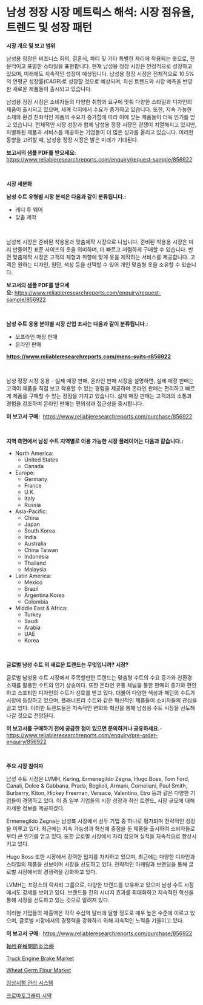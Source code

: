 <p><h1>남성 정장 시장 메트릭스 해석: 시장 점유율, 트렌드 및 성장 패턴</h1></p><p><strong>시장 개요 및 보고 범위</strong></p>
<p><p>남성용 정장은 비즈니스 회의, 결혼식, 파티 및 기타 특별한 자리에 착용되는 옷으로, 전문적이고 포멀한 스타일을 표현합니다. 현재 남성용 정장 시장은 안정적으로 성장하고 있으며, 미래에도 지속적인 성장이 예상됩니다. 남성용 정장 시장은 전체적으로 10.5%의 연평균 성장률(CAGR)로 성장할 것으로 예상되며, 최신 트렌드와 시장 예측을 반영한 새로운 제품들이 출시되고 있습니다.</p><p>남성용 정장 시장은 소비자들의 다양한 취향과 요구에 맞춰 다양한 스타일과 디자인의 제품이 출시되고 있으며, 세계 각지에서 수요가 증가하고 있습니다. 또한, 지속 가능한 소재와 환경 친화적인 제품의 수요가 증가함에 따라 이에 맞는 제품들이 더욱 인기를 얻고 있습니다. 전체적인 시장 성장과 함께 남성용 정장 시장은 경쟁이 치열해지고 있지만, 차별화된 제품과 서비스를 제공하는 기업들이 더 많은 성과를 올리고 있습니다. 이러한 동향을 고려할 때, 남성용 정장 시장은 밝은 미래가 기대된다.</p></p>
<p><strong>보고서의 샘플 PDF를 받으세요:</strong> <a href="https://www.reliableresearchreports.com/enquiry/request-sample/856922">https://www.reliableresearchreports.com/enquiry/request-sample/856922</a></p>
<p>&nbsp;</p>
<p><strong>시장 세분화</strong></p>
<p><strong>남성 수트 유형별 시장 분석은 다음과 같이 분류됩니다.:</strong></p>
<p><ul><li>레디 투 웨어</li><li>맞춤 제작</li></ul></p>
<p>&nbsp;</p>
<p><p>남성복 시장은 준비된 착용용과 맞춤제작 시장으로 나뉩니다. 준비된 착용용 시장은 미리 만들어진 표준 사이즈의 옷을 의미하며, 더 빠르고 저렴하게 구매할 수 있습니다. 반면 맞춤제작 시장은 고객의 체형과 취향에 맞게 옷을 제작하는 서비스를 제공합니다. 고객은 원하는 디자인, 원단, 색상 등을 선택할 수 있어 개인 맞춤형 옷을 소유할 수 있습니다.</p></p>
<p><strong>보고서의 샘플 PDF를 받으세요:</strong>&nbsp;<a href="https://www.reliableresearchreports.com/enquiry/request-sample/856922">https://www.reliableresearchreports.com/enquiry/request-sample/856922</a></p>
<p>&nbsp;</p>
<p><strong> 남성 수트 응용 분야별 시장 산업 조사는 다음과 같이 분류됩니다.:</strong></p>
<p><ul><li>오프라인 매장 판매</li><li>온라인 판매</li></ul></p>
<p><strong><a href="https://www.reliableresearchreports.com/mens-suits-r856922">https://www.reliableresearchreports.com/mens-suits-r856922</a></strong></p>
<p>&nbsp;</p>
<p><p>남성 정장 시장 응용 - 실제 매장 판매, 온라인 판매 시장을 설명하면, 실제 매장 판매는 고객이 제품을 직접 보고 착용할 수 있는 경험을 제공하며 온라인 판매는 편리하고 빠르게 제품을 구매할 수 있는 장점을 가지고 있습니다. 실제 매장 판매는 고객과의 소통과 경험을 강조하며 온라인 판매는 편의성과 접근성을 중시합니다.</p></p>
<p><strong>이 보고서 구매:</strong>&nbsp; <a href="https://www.reliableresearchreports.com/purchase/856922">https://www.reliableresearchreports.com/purchase/856922</a></p>
<p>&nbsp;</p>
<p><strong>지역 측면에서 남성 수트 지역별로 이용 가능한 시장 플레이어는 다음과 같습니다.:</strong></p>
<p><ul>
    <li>
        North America:
        <ul>
            <li>United States</li>
            <li>Canada</li>
        </ul>
    </li>
    <li>
        Europe:
        <ul>
            <li>Germany</li>
            <li>France</li>
            <li>U.K.</li>
            <li>Italy</li>
            <li>Russia</li>
        </ul>
    </li>
    <li>
        Asia-Pacific:
        <ul>
            <li>China</li>
            <li>Japan</li>
            <li>South Korea</li>
            <li>India</li>
            <li>Australia</li>
            <li>China Taiwan</li>
            <li>Indonesia</li>
            <li>Thailand</li>
            <li>Malaysia</li>
        </ul>
    </li>
    <li>
        Latin America:
        <ul>
            <li>Mexico</li>
            <li>Brazil</li>
            <li>Argentina Korea</li>
            <li>Colombia</li>
        </ul>
    </li>
    <li>
        Middle East & Africa:
        <ul>
            <li>Turkey</li>
            <li>Saudi</li>
            <li>Arabia</li>
            <li>UAE</li>
            <li>Korea</li>
        </ul>
    </li>
    </ul></p>
<p>&nbsp;</p>
<p><strong>글로벌 남성 수트 의 새로운 트렌드는 무엇입니까? 시장?</strong></p>
<p><p>글로벌 남성용 수트 시장에서 주목할만한 트렌드는 맞춤형 수트의 수요 증가와 친환경 소재를 활용한 수트의 인기 상승이다. 또한 온라인 유통 채널을 통한 판매의 증가와 편안하고 스포티한 디자인의 수트가 선호를 받고 있다. 더불어 다양한 색상과 패턴의 수트가 시장에 등장하고 있으며, 플래너프리 수트와 같은 혁신적인 제품들이 소비자들의 관심을 끌고 있다. 이러한 트렌드들은 지속적인 변화와 혁신을 통해 남성용 수트 시장을 선도해 나갈 것으로 전망된다.</p></p>
<p><strong>이 보고서를 구매하기 전에 궁금한 점이 있으면 문의하거나 공유하세요.</strong>- <a href="https://www.reliableresearchreports.com/enquiry/pre-order-enquiry/856922">https://www.reliableresearchreports.com/enquiry/pre-order-enquiry/856922</a></p>
<p>&nbsp;</p>
<p><strong>주요 시장 참여자</strong></p>
<p><p>남성 수트 시장은 LVMH, Kering, Ermenegildo Zegna, Hugo Boss, Tom Ford, Canali, Dolce & Gabbana, Prada, Boglioli, Armani, Corneliani, Paul Smith, Burberry, Kiton, Hickey Freeman, Versace, Valentino, Etro 등과 같은 다양한 기업들이 경쟁하고 있다. 이 중 일부 기업들의 시장 성장과 최신 트렌드, 시장 규모에 대해 자세한 정보를 제공하겠다.</p><p>Ermenegildo Zegna는 남성복 시장에서 선두 기업 중 하나로 평가되며 전략적인 성장을 이루고 있다. 최근에는 지속 가능성과 혁신에 중점을 둔 제품을 출시하여 소비자들로부터 큰 인기를 얻고 있다. 또한 글로벌 시장에서 자리 잡으며 실적을 지속적으로 향상시키고 있다.</p><p>Hugo Boss 또한 시장에서 강력한 입지를 차지하고 있으며, 최근에는 다양한 디자인과 스타일의 제품을 선보이며 시장을 선도하고 있다. 전략적인 마케팅과 브랜딩을 통해 글로벌 시장에서의 경쟁력을 강화하고 있다.</p><p>LVMH는 프랑스의 럭셔리 그룹으로, 다양한 브랜드를 보유하고 있으며 남성 수트 시장에서도 강세를 보이고 있다. 브랜드들 간의 시너지 효과를 최대화하고 지속적인 혁신을 통해 시장을 선도하고 있는 것으로 알려져 있다.</p><p>이러한 기업들의 매출액은 각각 수십억 달러에 달할 정도로 매우 높은 수준에 이르고 있으며, 글로벌 시장에서의 경쟁력을 강화하기 위해 지속적인 노력을 기울이고 있다.</p></p>
<p><strong>이 보고서 구매:</strong>&nbsp;&nbsp;<a href="https://www.reliableresearchreports.com/purchase/856922">https://www.reliableresearchreports.com/purchase/856922</a></p>
<p><p><a href="https://github.com/ReganWisoky2023/Market-Research-Report-List-1/blob/main/747109618382.md">軸性脊椎関節炎治療</a></p><p><a href="https://issuu.com/reportprime-2/docs/truck-engine-brake-market-size-2030.pptx">Truck Engine Brake Market</a></p><p><a href="https://github.com/timeliteaut/Market-Research-Report-List-2/blob/main/wheat-germ-flour-market.md">Wheat Germ Flour Market</a></p><p><a href="https://github.com/crfsywufhm81415/Market-Research-Report-List-1/blob/main/674594016867.md">임상시험 관리 시스템</a></p><p><a href="https://github.com/iansanftyord09878/Market-Research-Report-List-1/blob/main/820470616866.md">크로마토그래피 시약</a></p></p>